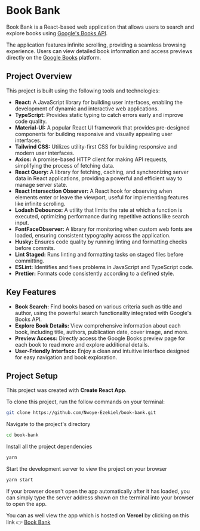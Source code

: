 # Book Bank

Book Bank is a React-based web application that allows users to search and explore books using [Google's Books API]. 

The application features infinite scrolling, providing a seamless browsing experience. Users can view detailed book information and access previews directly on the [Google Books] platform.

## Project Overview

This project is built using the following tools and technologies:

- **React:** A JavaScript library for building user interfaces, enabling the development of dynamic and interactive web applications.
- **TypeScript:** Provides static typing to catch errors early and improve code quality.
- **Material-UI:** A popular React UI framework that provides pre-designed components for building responsive and visually appealing user interfaces.
- **Tailwind CSS:** Utilizes utility-first CSS for building responsive and modern user interfaces.
- **Axios:** A promise-based HTTP client for making API requests, simplifying the process of fetching data.
- **React Query:** A library for fetching, caching, and synchronizing server data in React applications, providing a powerful and efficient way to manage server state.
- **React Intersection Observer:** A React hook for observing when elements enter or leave the viewport, useful for implementing features like infinite scrolling.
- **Lodash Debounce:** A utility that limits the rate at which a function is executed, optimizing performance during repetitive actions like search input.
- **FontFaceObserver:** A library for monitoring when custom web fonts are loaded, ensuring consistent typography across the application.
- **Husky:** Ensures code quality by running linting and formatting checks before commits.
- **Lint Staged:** Runs linting and formatting tasks on staged files before committing.
- **ESLint:** Identifies and fixes problems in JavaScript and TypeScript code.
- **Prettier:** Formats code consistently according to a defined style.

## Key Features

- **Book Search:** Find books based on various criteria such as title and author, using the powerful search functionality integrated with Google's Books API.
- **Explore Book Details:** View comprehensive information about each book, including title, authors, publication date, cover image, and more.
- **Preview Access:** Directly access the Google Books preview page for each book to read more and explore additional details.
- **User-Friendly Interface:** Enjoy a clean and intuitive interface designed for easy navigation and book exploration.

## Project Setup

This project was created with **Create React App**.

To clone this project, run the follow commands on your terminal:

```sh
git clone https://github.com/Nwoye-Ezekiel/book-bank.git
```

Navigate to the project's directory

```sh
cd book-bank
```

Install all the project dependencies

```sh
yarn
```

Start the development server to view the project on your browser

```sh
yarn start
```

If your browser doesn't open the app automatically after it has loaded, you can simply type the server address shown on the terminal into your browser to open the app.

You can as well view the app which is hosted on **Vercel** by clicking on this link 👉
[Book Bank]

[book bank]: https://the-book-bank.vercel.app/
[google's books api]: https://developers.google.com/books
[google books]: https://books.google.com

